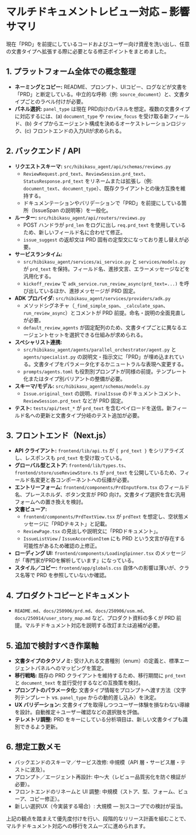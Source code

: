 # マルチドキュメントレビュー対応 – 影響サマリ

現在「PRD」を前提にしているコードおよびユーザー向け資産を洗い出し、任意の文書タイプへ拡張する際に必要となる修正ポイントをまとめました。

## 1. プラットフォーム全体での概念整理
- **ネーミングとコピー:** README、プロンプト、UIコピー、ログなどが文書を「PRD」と断定している。中立的な呼称（例: `source_document`）と、文書タイプごとのラベル付けが必要。
- **パネル選択:** `panel_type` は現在 PRD向けのパネルを想定。複数の文書タイプに対応するには、(a) `document_type` や `review_focus` を受け取る新フィールド、(b) タイプからエージェント構成を決めるオーケストレーションロジック、(c) フロントエンドの入力UIが求められる。

## 2. バックエンド / API
- **リクエストスキーマ:** `src/hibikasu_agent/api/schemas/reviews.py`
  - `ReviewRequest.prd_text`、`ReviewSession.prd_text`、`StatusResponse.prd_text` をリネームまたは拡張し（例: `document_text`、`document_type`）、既存クライアントとの後方互換を維持する。
  - ドキュメンテーションやバリデーションで「PRD」を前提にしている箇所（IssueSpan の説明等）を一般化。
- **ルーター:** `src/hibikasu_agent/api/routers/reviews.py`
  - POST ハンドラが `prd_len` をログに出し `req.prd_text` を使用しているため、新しいフィールド名に合わせて修正。
  - `issue_suggest` の返却文は PRD 固有の定型文になっており差し替えが必要。
- **サービスランタイム:**
  - `src/hibikasu_agent/services/ai_service.py` と `services/models.py` が `prd_text` を保持。フィールド名、進捗文言、エラーメッセージなどを汎用化する。
  - `kickoff_review` で `adk_service.run_review_async(prd_text=...)` を呼び出しているほか、進捗メッセージが PRD 固定。
- **ADK プロバイダ:** `src/hibikasu_agent/services/providers/adk.py`
  - メソッドシグネチャ（`_find_simple_span`、`_calculate_span`、`run_review_async`）とコメントが PRD 前提。命名・説明の全面見直しが必要。
  - `default_review_agents` が固定配列のため、文書タイプごとに異なるエージェントセットを選択できる仕組みが求められる。
- **スペシャリスト連携:**
  - `src/hibikasu_agent/agents/parallel_orchestrator/agent.py` と `agents/specialist.py` の説明文・指示文に「PRD」が埋め込まれている。文書タイプをパラメータ化するかニュートラルな表現へ変更する。
  - `prompts/agents.toml` も役割別プロンプトが同様の前提。テンプレート化またはタイプ別バリアントの整備が必要。
- **スキーマ/モデル:** `src/hibikasu_agent/schemas/models.py`
  - `Issue.original_text` の説明、`FinalIssue` のドキュメントコメント、`ReviewSession.prd_text` などが PRD 固定。
- **テスト:** `tests/api/test_*` が `prd_text` を含むペイロードを送信。新フィールド名への更新と文書タイプ分岐のテスト追加が必要。

## 3. フロントエンド（Next.js）
- **API クライアント:** `frontend/lib/api.ts` が `{ prd_text }` をシリアライズし、レスポンスも `prd_text` を受け取っている。
- **グローバル型とストア:** `frontend/lib/types.ts`、`frontend/store/useReviewStore.ts` が `prd_text` を公開しているため、フィールド名変更と各コンポーネントへの伝播が必要。
- **エントリーフォーム:** `frontend/components/PrdInputForm.tsx` のフィールド名、プレースホルダ、ボタン文言が PRD 向け。文書タイプ選択を含む汎用フォームへの置き換えを検討。
- **文書ビューア:**
  - `frontend/components/PrdTextView.tsx` が `prdText` を想定し、空状態メッセージに「PRDテキスト」と記載。
  - `ReviewPage.tsx` の見出しや説明文に「PRDドキュメント」。
  - `IssueListView` / `IssueAccordionItem` にも PRD という文言が存在する可能性があるため確認の上修正。
- **ローディング UI:** `frontend/components/LoadingSpinner.tsx` のメッセージが「専門家がPRDを解析しています」になっている。
- **スタイル／コピー:** `frontend/app/globals.css` 自体への影響は薄いが、クラス名等で PRD を参照していないか確認。

## 4. プロダクトコピーとドキュメント
- `README.md`、`docs/250906/prd.md`、`docs/250906/usm.md`、`docs/250914/user_story_map.md` など、プロダクト資料の多くが PRD 前提。マルチドキュメント対応を説明する改訂または追補が必要。

## 5. 追加で検討すべき作業軸
- **文書タイプのタクソノミ:** 受け入れる文書種別（enum）の定義と、標準エージェントパネルへのマッピングを策定。
- **移行戦略:** 既存の PRD クライアントを維持するため、移行期間に `prd_text` と `document_text` を並行受付するなどの互換策を検討。
- **プロンプトのパラメータ化:** 文書タイプ情報をプロンプトへ渡す方法（文字列テンプレート vs. `panel_type` からの動的差し込み）を決定。
- **UX バリデーション:** 文書タイプを取得しつつユーザー体験を損なわない導線を設計。自動推定＋ユーザー確認などの選択肢を評価。
- **テレメトリ調整:** PRD をキーにしている分析項目は、新しい文書タイプも識別できるよう更新。

## 6. 想定工数メモ
- バックエンドのスキーマ／サービス改修: 中規模（API 層・サービス層・テストに波及）。
- プロンプト／エージェント再設計: 中〜大（レビュー品質劣化を防ぐ検証が必要）。
- フロントエンドのリネームと UI 調整: 中規模（ストア、型、フォーム、ビューア、コピー修正）。
- 新しい選択UX（今実装する場合）: 大規模 — 別スコープでの検討が妥当。

上記の観点を踏まえて優先度付けを行い、段階的なリリース計画を組むことで、マルチドキュメント対応への移行をスムーズに進められます。

